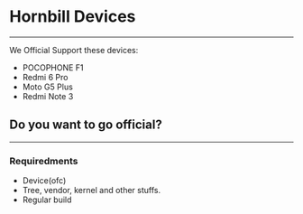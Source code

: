 # Hornbill Devices
----------------

We Official Support these devices:
- POCOPHONE F1
- Redmi 6 Pro
- Moto G5 Plus
- Redmi Note 3

## Do you want to go official?
---
### Requiredments
- Device(ofc)
- Tree, vendor, kernel and other stuffs.
- Regular build
